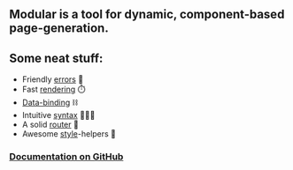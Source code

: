 ## Modular is a tool for dynamic, component-based page-generation.<br>

## Some neat stuff:
- Friendly [errors](https://github.com/KargJonas/modular#errors) 🚨
- Fast [rendering](https://github.com/KargJonas/modular#Modular.render) ⏱️
- [Data-binding](https://github.com/KargJonas/modular#bindings) ⛓
- Intuitive [syntax](https://github.com/KargJonas/modular#example) 👩🏻‍💻
- A solid [router](https://github.com/KargJonas/modular#the-router) 📡
- Awesome [style](https://github.com/KargJonas/modular#style)-helpers 🌼

### [Documentation on GitHub](https://github.com/KargJonas/modular)